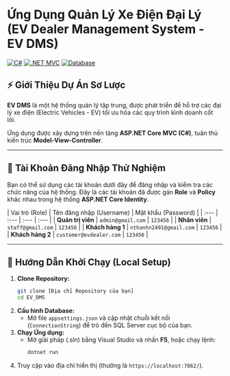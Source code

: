 # Ứng Dụng Quản Lý Xe Điện Đại Lý (EV Dealer Management System - EV DMS)

[![C#](https://img.shields.io/badge/Language-C%23-239120?style=for-the-badge&logo=c-sharp)](https://docs.microsoft.com/en-us/dotnet/csharp/)
[![.NET MVC](https://img.shields.io/badge/Framework-.NET%20MVC-512BD4?style=for-the-badge&logo=dotnet)](https://dotnet.microsoft.com/en-us/apps/aspnet)
[![Database](https://img.shields.io/badge/Database-SQL%20Server-CC2927?style=for-the-badge&logo=microsoft-sql-server)](https://www.microsoft.com/en-us/sql-server)

## ⚡ Giới Thiệu Dự Án Sơ Lược

**EV DMS** là một hệ thống quản lý tập trung, được phát triển để hỗ trợ các đại lý xe điện (Electric Vehicles - EV) tối ưu hóa các quy trình kinh doanh cốt lõi.

Ứng dụng được xây dựng trên nền tảng **ASP.NET Core MVC (C#)**, tuân thủ kiến trúc **Model-View-Controller**.

---

## 🔑 Tài Khoản Đăng Nhập Thử Nghiệm

Bạn có thể sử dụng các tài khoản dưới đây để đăng nhập và kiểm tra các chức năng của hệ thống. Đây là các tài khoản đã được gán **Role** và **Policy** khác nhau trong hệ thống **ASP.NET Core Identity**.

| Vai trò (Role) | Tên đăng nhập (Username) | Mật khẩu (Password) |
| :--- | :--- | :--- | :--- |
| **Quản trị viên** | `admin@gmail.com` | `123456` |
| **Nhân viên** | `staff@gmail.com` | `123456` |
| **Khách hàng 1** | `nthanhn2491@gmail.com` | `123456` |
| **Khách hàng 2** | `customer@evdealer.com` | `123456` |

---

## 🚀 Hướng Dẫn Khởi Chạy (Local Setup)

1.  **Clone Repository:**
    ```bash
    git clone [Địa chỉ Repository của bạn]
    cd EV_DMS
    ```
2.  **Cấu hình Database:**
    * Mở file `appsettings.json` và cập nhật chuỗi kết nối (`ConnectionString`) để trỏ đến SQL Server cục bộ của bạn.
3.  **Chạy Ứng dụng:**
    * Mở giải pháp (.sln) bằng Visual Studio và nhấn **F5**, hoặc chạy lệnh:
        ```bash
        dotnet run
        ```
4.  Truy cập vào địa chỉ hiển thị (thường là `https://localhost:7062/`).
